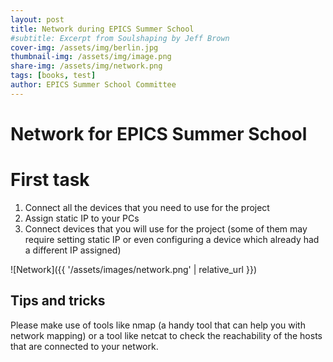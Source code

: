 ```yaml
---
layout: post
title: Network during EPICS Summer School
#subtitle: Excerpt from Soulshaping by Jeff Brown
cover-img: /assets/img/berlin.jpg
thumbnail-img: /assets/img/image.png
share-img: /assets/img/network.png
tags: [books, test]
author: EPICS Summer School Committee
---
```


# Network for EPICS Summer School

# First task

1. Connect all the devices that you need to use for the project
2. Assign static IP to your PCs 
3. Connect devices that you will use for the project (some of them may require setting static IP or even configuring a device which already had a different IP assigned)

![Network]({{ '/assets/images/network.png' | relative_url }})


## Tips and tricks

Please make use of tools like nmap (a handy tool that can help you with network mapping) or a tool like netcat to check the reachability of the hosts that are connected to your network.